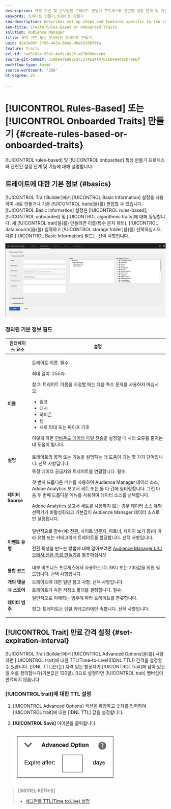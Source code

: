 ```yaml
---
description: 규칙 기반 및 온보딩된 트레이트 만들기 프로세스와 관련된 설정 단계 및 기능에 대해 설명합니다.
keywords: 트레이트 만들기;트레이트 만들기
seo-description: Describes set up steps and features specific to the rules-based and onboarded trait creation process.
seo-title: Create Rules-Based or Onboarded Traits
solution: Audience Manager
title: 규칙 기반 또는 온보딩된 트레이트 만들기
uuid: 4243e09f-1f96-443a-864a-d6e6918079fa
feature: Traits
exl-id: cad318ee-93b2-4afa-8a2f-a67b068eec0a
source-git-commit: 319be4dade263c5274624f07616b404decb7066f
workflow-type: tm+mt
source-wordcount: '356'
ht-degree: 2%

---
```


# [!UICONTROL Rules-Based] 또는 [!UICONTROL Onboarded Traits] 만들기 {#create-rules-based-or-onboarded-traits}

[!UICONTROL rules-based] 및 [!UICONTROL onboarded] 특성 만들기 프로세스와 관련된 설정 단계 및 기능에 대해 설명합니다.

<!-- c_tb_rules_traits.xml -->

## 트레이트에 대한 기본 정보 {#basics}

[!UICONTROL Trait Builder]에서 [!UICONTROL Basic Information] 설정을 사용하여 새로 만들거나 기존 [!UICONTROL traits]을(를) 편집할 수 있습니다. [!UICONTROL Basic Information] 설정은 [!UICONTROL rules-based], [!UICONTROL onboarded] 및 [!UICONTROL algorithmic traits]에 대해 동일합니다. 새 [!UICONTROL trait]을(를) 만들려면 이름(특수 문자 제외), [!UICONTROL data source]을(를) 입력하고 [!UICONTROL storage folder]을(를) 선택하십시오. 다른 [!UICONTROL Basic Information] 필드는 선택 사항입니다.

<!-- c_tb_basics.xml -->

![create-trait](assets/create-trait.png)

### 정의된 기본 정보 필드

<table id="table_42AEC7A5B22346C5BB996D2D36C56229"> 
 <thead> 
  <tr> 
   <th colname="col1" class="entry"> 인터페이스 요소 </th> 
   <th colname="col2" class="entry"> 설명 </th> 
  </tr> 
 </thead>
 <tbody> 
  <tr> 
   <td colname="col1"> <b><span class="uicontrol"> 이름</span></b> </td> 
   <td colname="col2"> <p>트레이트 이름. 필수. </p> <p>최대 길이: 255자. </p> <p> <p>참고: 트레이트 이름을 지정할 때는 다음 특수 문자를 사용하지 마십시오. 
      <ul id="ul_AB38A333F21A4AA9B5656CBA69BA65E3"> 
       <li id="li_0E5033B540BC41E799075845388E85A7">쉼표 </li> 
       <li id="li_B1A6C3E3FB98473A91E4675EE09460F0">대시 </li> 
       <li id="li_579302FE34B64FE0AE3C751012839229">하이픈 </li> 
       <li id="li_44890F738CC64E449CC2545D701ECBC7">탭 </li> 
       <li id="li_C203837501A94342923C99A7DAD1ED61">세로 막대 또는 파이프 기호 </li> 
      </ul> </p> </p> <p>이렇게 하면 <a href="../../integration/sending-audience-data/batch-data-transfer-explained/inbound-file-contents.md"> 인바운드 데이터 파일 전송</a>을 설정할 때 처리 오류를 줄이는 데 도움이 됩니다. </p> </td> 
  </tr> 
  <tr> 
   <td colname="col1"> <b><span class="uicontrol"> 설명</span></b> </td> 
   <td colname="col2"> 트레이트의 목적 또는 기능을 설명하는 데 도움이 되는 몇 가지 단어입니다. 선택 사항입니다. </td> 
  </tr> 
  <tr> 
   <td colname="col1"> <b><span class="uicontrol"> 데이터 Source</span></b> </td> 
   <td colname="col2"> 특정 데이터 공급자와 트레이트를 연결합니다. 필수. <p>첫 번째 드롭다운 메뉴를 사용하여 Audience Manager 데이터 소스, Adobe Analytics 보고서 세트 또는 둘 다 간에 필터링합니다. 그런 다음 두 번째 드롭다운 메뉴를 사용하여 데이터 소스를 선택합니다.</p><p> Adobe Analytics 보고서 세트를 사용하지 않는 경우 데이터 소스 유형 선택기가 비활성화되고 기본값이 Audience Manager 데이터 소스로만 설정됩니다.</p>  </td> 
  </tr>
   <tr> 
   <td colname="col1"> <b><span class="uicontrol"> 이벤트 유형</span></b> </td> 
   <td colname="col2"> 일반적으로 함수(예: 전환, 사이트 방문자, 파트너, 페이지 보기 등)에 따라 유형 또는 카테고리에 트레이트를 할당합니다. 선택 사항입니다. <p> 전환 특성을 만드는 방법에 대해 알아보려면 <a href="https://experienceleague.adobe.com/docs/audience-manager-learn/tutorials/build-and-manage-audiences/traits-and-segments/creating-conversion-traits.html?lang=ko">Audience Manager 비디오에서 전환 특성 만들기</a>를 참조하십시오. </p></td> 
  </tr> 
  <tr> 
   <td colname="col1"> <b><span class="uicontrol"> 통합 코드</span></b> </td> 
   <td colname="col2"> 내부 비즈니스 프로세스에서 사용하는 ID, SKU 또는 기타값을 위한 필드입니다. 선택 사항입니다. </td> 
  </tr> 
  <tr> 
   <td colname="col1"> <b><span class="uicontrol">개의 댓글</span></b> </td> 
   <td colname="col2"> 트레이트에 대한 일반 참고 사항. 선택 사항입니다. </td> 
  </tr> 
  <tr> 
   <td colname="col1"> </span></b>에 <b><span class="uicontrol"> 스토어 </td> 
   <td colname="col2"> 트레이트가 속한 저장소 폴더를 결정합니다. 필수. </td> 
  </tr> 
  <tr> 
   <td colname="col1"> <b><span class="uicontrol"> 데이터 범주</span></b> </td> 
   <td colname="col2"> 일반적으로 이해되는 범주에 따라 트레이트를 분류합니다. <p>참고: 트레이트는 단일 카테고리에만 속합니다. 선택 사항입니다. </p> </td> 
  </tr> 
 </tbody> 
</table>

## [!UICONTROL Trait] 만료 간격 설정 {#set-expiration-interval}

[!UICONTROL Trait Builder]에서 [!UICONTROL Advanced Options]을(를) 사용하면 [!UICONTROL trait]에 대한 TTL(Time-to-Live)([!DNL TTL]) 간격을 설정할 수 있습니다. [!DNL TTL]은(는) 자격 있는 방문자가 [!UICONTROL trait]에 남아 있는 일 수를 정의합니다(기본값은 120일). 0으로 설정하면 [!UICONTROL trait] 멤버십이 만료되지 않습니다.

<!-- t_tb_ttl.xml -->

### [!UICONTROL trait]에 대한 TTL 설정

1. [!UICONTROL Advanced Options] 섹션을 확장하고 숫자를 입력하여 [!UICONTROL trait]에 대한 [!DNL TTL] 값을 설정합니다.
1. **[!UICONTROL Save]** 아이콘을 클릭합니다.

   ![](assets/TTL.png)

>[!MORELIKETHIS]
>
>* [세그먼트 TTL(Time to Live) 설명](../../features/traits/segment-ttl-explained.md)
